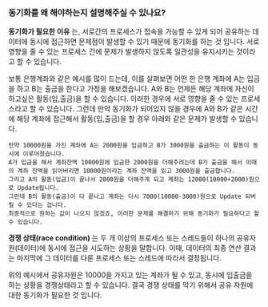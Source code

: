 ### 동기화를 왜 해야하는지 설명해주실 수 있나요?

**동기화가 필요한 이유** 는, 서로간의 프로세스가 접속을 가능할 수 있게 되어 공유하는 데이터에 동시에 접근하면 문제점이 발생할 수 있기 때문에 동기화를 하는 것 입니다.
서로 영향을 줄 수 있는 프로세스 간에 문제가 발생하지 않도록 일관성을 유지시키는 것이라고 할 수 있습니다.

보통 은행계좌와 같은 예시를 많이 드는데, 이를 살펴보면 어떤 한 은행 계좌에 A는 입금을 하고 B는 출금을 한다고 가정을 해보겠습니다.
A와 B는 언제든 해당 계좌에 자신이 하고싶은 활동(입,출금)을 할 수 있습니다. 이러한 경우에 서로 영향을 줄 수 있는 프로세스라고 할 수 있습니다.
그런데 만약 동기화가 되어있지 않을 경우에 A와 B가 같은 시간에 해당 계좌에 접근해서 활동(입,출금)을 할 경우 아래와 같은 문제가 발생할 수 있습니다.

```
만약 10000원을 가진 계좌에 A는 2000원을 입금하고 B가 3000원을 출금하는 이 활동이 동시에 이루어졌습니다.
A가 입금을 해서 계좌잔액 10000원에 입금한 2000원을 더해주려는데 B가 출금을 해서 이때의 계좌 잔액을 읽어버리면 10000원이라는 계좌 잔액을 읽고 3000원을 출금합니다.
그리고 A의 활동(입금)이 끝나서 2000원을 더해주게 되고 계좌는 12000(10000+2000)원으로 Update됩니다.
그런데 B의 활동(출금)이 다 끝나고 계좌는 다시 7000(10000-3000)원으로 Update 되버릴 수 있다는 겁니다.
최종적으로 원하는 값이 나오지 않겠죠, 이러한 문제를 해결하기 위해 동기화가 필요하다고 할 수 있습니다.
```


**경쟁 상태(race condition)** 는 두 개 이상의 프로세스 또는 스레드들이 하나의 공유자원(데이터)에 동시에 접근을 시도하는 상황을 말합니다.
이때, 데이터의 최종 연산 결과는 마지막에 그 데이터를 다룬 프로세스 또는 스레드에 따라서 결정됩니다.


위의 예시에서 공유자원은 10000을 가지고 있는 계좌가 될 수 있고, 동시에 입출금을 하는 상황을 경쟁상태라고 할 수 있습니다.
결국 경쟁 상태를 막기 위해서 공유 자원에 대한 동기화가 필요한 것 입니다.